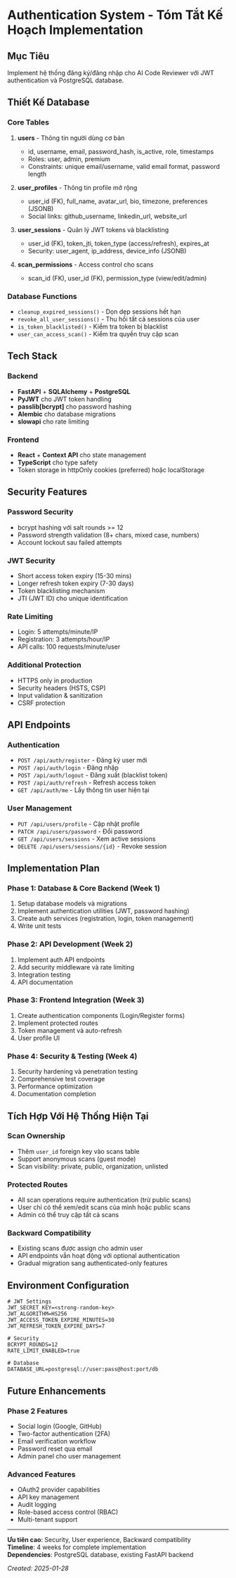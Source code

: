 # Authentication System - Tóm Tắt Kế Hoạch Implementation

## Mục Tiêu
Implement hệ thống đăng ký/đăng nhập cho AI Code Reviewer với JWT authentication và PostgreSQL database.

## Thiết Kế Database 

### Core Tables
1. **users** - Thông tin người dùng cơ bản
   - id, username, email, password_hash, is_active, role, timestamps
   - Roles: user, admin, premium
   - Constraints: unique email/username, valid email format, password length

2. **user_profiles** - Thông tin profile mở rộng  
   - user_id (FK), full_name, avatar_url, bio, timezone, preferences (JSONB)
   - Social links: github_username, linkedin_url, website_url

3. **user_sessions** - Quản lý JWT tokens và blacklisting
   - user_id (FK), token_jti, token_type (access/refresh), expires_at
   - Security: user_agent, ip_address, device_info (JSONB)

4. **scan_permissions** - Access control cho scans
   - scan_id (FK), user_id (FK), permission_type (view/edit/admin)

### Database Functions
- `cleanup_expired_sessions()` - Dọn dẹp sessions hết hạn
- `revoke_all_user_sessions()` - Thu hồi tất cả sessions của user
- `is_token_blacklisted()` - Kiểm tra token bị blacklist
- `user_can_access_scan()` - Kiểm tra quyền truy cập scan

## Tech Stack

### Backend
- **FastAPI** + **SQLAlchemy** + **PostgreSQL** 
- **PyJWT** cho JWT token handling
- **passlib[bcrypt]** cho password hashing
- **Alembic** cho database migrations
- **slowapi** cho rate limiting

### Frontend  
- **React** + **Context API** cho state management
- **TypeScript** cho type safety
- Token storage in httpOnly cookies (preferred) hoặc localStorage

## Security Features

### Password Security
- bcrypt hashing với salt rounds >= 12
- Password strength validation (8+ chars, mixed case, numbers)
- Account lockout sau failed attempts

### JWT Security  
- Short access token expiry (15-30 mins)
- Longer refresh token expiry (7-30 days) 
- Token blacklisting mechanism
- JTI (JWT ID) cho unique identification

### Rate Limiting
- Login: 5 attempts/minute/IP
- Registration: 3 attempts/hour/IP  
- API calls: 100 requests/minute/user

### Additional Protection
- HTTPS only in production
- Security headers (HSTS, CSP)
- Input validation & sanitization
- CSRF protection

## API Endpoints

### Authentication
- `POST /api/auth/register` - Đăng ký user mới
- `POST /api/auth/login` - Đăng nhập  
- `POST /api/auth/logout` - Đăng xuất (blacklist token)
- `POST /api/auth/refresh` - Refresh access token
- `GET /api/auth/me` - Lấy thông tin user hiện tại

### User Management
- `PUT /api/users/profile` - Cập nhật profile
- `PATCH /api/users/password` - Đổi password
- `GET /api/users/sessions` - Xem active sessions
- `DELETE /api/users/sessions/{id}` - Revoke session

## Implementation Plan

### Phase 1: Database & Core Backend (Week 1)
1. Setup database models và migrations
2. Implement authentication utilities (JWT, password hashing)
3. Create auth services (registration, login, token management)
4. Write unit tests

### Phase 2: API Development (Week 2)  
1. Implement auth API endpoints
2. Add security middleware và rate limiting
3. Integration testing
4. API documentation

### Phase 3: Frontend Integration (Week 3)
1. Create authentication components (Login/Register forms)
2. Implement protected routes
3. Token management và auto-refresh
4. User profile UI

### Phase 4: Security & Testing (Week 4)
1. Security hardening và penetration testing
2. Comprehensive test coverage
3. Performance optimization
4. Documentation completion

## Tích Hợp Với Hệ Thống Hiện Tại

### Scan Ownership
- Thêm `user_id` foreign key vào scans table
- Support anonymous scans (guest mode)
- Scan visibility: private, public, organization, unlisted

### Protected Routes
- All scan operations require authentication (trừ public scans)
- User chỉ có thể xem/edit scans của mình hoặc public scans
- Admin có thể truy cập tất cả scans

### Backward Compatibility
- Existing scans được assign cho admin user
- API endpoints vẫn hoạt động với optional authentication
- Gradual migration sang authenticated-only features

## Environment Configuration

```env
# JWT Settings
JWT_SECRET_KEY=<strong-random-key>
JWT_ALGORITHM=HS256
JWT_ACCESS_TOKEN_EXPIRE_MINUTES=30
JWT_REFRESH_TOKEN_EXPIRE_DAYS=7

# Security
BCRYPT_ROUNDS=12
RATE_LIMIT_ENABLED=true

# Database  
DATABASE_URL=postgresql://user:pass@host:port/db
```

## Future Enhancements

### Phase 2 Features
- Social login (Google, GitHub)
- Two-factor authentication (2FA)
- Email verification workflow
- Password reset qua email
- Admin panel cho user management

### Advanced Features
- OAuth2 provider capabilities
- API key management
- Audit logging
- Role-based access control (RBAC)
- Multi-tenant support

---

**Ưu tiên cao**: Security, User experience, Backward compatibility  
**Timeline**: 4 weeks for complete implementation  
**Dependencies**: PostgreSQL database, existing FastAPI backend

*Created: 2025-01-28* 